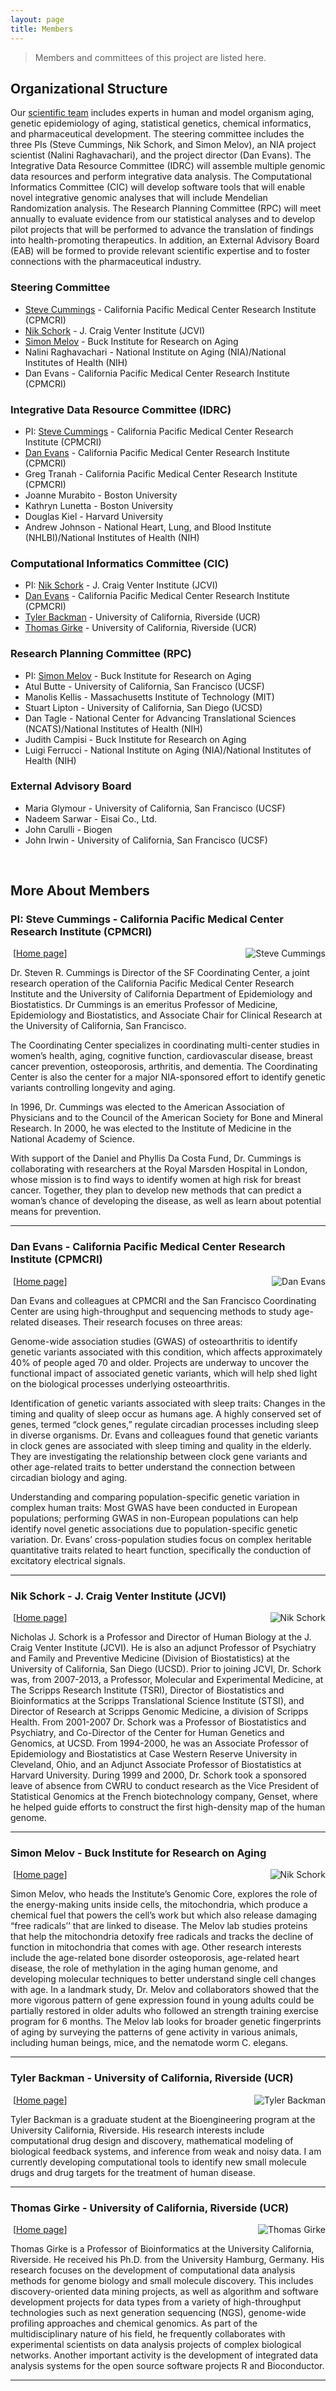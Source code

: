 ```yaml
---
layout: page
title: Members
---
```


> Members and committees of this project are listed here.

## Organizational Structure

Our [scientific team](http://www.longevitygenomics.org/members) includes experts in human and model organism aging, genetic epidemiology of aging, statistical genetics, chemical informatics, and pharmaceutical development. The steering committee includes the three PIs (Steve Cummings, Nik Schork, and Simon Melov), an NIA project scientist (Nalini Raghavachari), and the project director (Dan Evans). The Integrative Data Resource Committee (IDRC) will assemble multiple genomic data resources and perform integrative data analysis. The Computational Informatics Committee (CIC) will develop software tools that will enable novel integrative genomic analyses that will include Mendelian Randomization analysis. The Research Planning Committee (RPC) will meet annually to evaluate evidence from our statistical analyses and to develop pilot projects that will be performed to advance the translation of findings into health-promoting therapeutics. In addition, an External Advisory Board (EAB) will be formed to provide relevant scientific expertise and to foster connections with the pharmaceutical industry.

### Steering Committee
* [Steve Cummings]({{site.baseurl}}/members#stevecummings) - California Pacific Medical Center Research Institute (CPMCRI)
* [Nik Schork]({{site.baseurl}}/members#nikschork) - J. Craig Venter Institute (JCVI)
* [Simon Melov]({{site.baseurl}}/members#simonmelov) - Buck Institute for Research on Aging
* Nalini Raghavachari - National Institute on Aging (NIA)/National Institutes of Health (NIH)
* Dan Evans - California Pacific Medical Center Research Institute (CPMCRI)

### Integrative Data Resource Committee (IDRC)
* PI: [Steve Cummings]({{site.baseurl}}/members#stevecummings) - California Pacific Medical Center Research Institute (CPMCRI)
* [Dan Evans]({{site.baseurl}}/members#danevans) - California Pacific Medical Center Research Institute (CPMCRI)
* Greg Tranah - California Pacific Medical Center Research Institute (CPMCRI)
* Joanne Murabito - Boston University
* Kathryn Lunetta - Boston University
* Douglas Kiel - Harvard University
* Andrew Johnson - National Heart, Lung, and Blood Institute (NHLBI)/National Institutes of Health (NIH)

### Computational Informatics Committee (CIC)
* PI: [Nik Schork]({{site.baseurl}}/members#nikschork) - J. Craig Venter Institute (JCVI)
* [Dan Evans]({{site.baseurl}}/members#danevans) - California Pacific Medical Center Research Institute (CPMCRI)
* [Tyler Backman]({{site.baseurl}}/members#tylerbackman) - University of California, Riverside (UCR)
* [Thomas Girke]({{site.baseurl}}/members#thomasgirke) - University of California, Riverside (UCR)

### Research Planning Committee (RPC)
* PI: [Simon Melov]({{site.baseurl}}/members#simonmelov) - Buck Institute for Research on Aging
* Atul Butte - University of California, San Francisco (UCSF)
* Manolis Kellis - Massachusetts Institute of Technology (MIT)
* Stuart Lipton - University of California, San Diego (UCSD)
* Dan Tagle - National Center for Advancing Translational Sciences (NCATS)/National Institutes of Health (NIH)
* Judith Campisi - Buck Institute for Research on Aging
* Luigi Ferrucci - National Institute on Aging (NIA)/National Institutes of Health (NIH)

### External Advisory Board
* Maria Glymour - University of California, San Francisco (UCSF)
* Nadeem Sarwar - Eisai Co., Ltd.
* John Carulli - Biogen
* John Irwin - University of California, San Francisco (UCSF)

<br>

## More About Members


### <a name="stevecummings"></a> PI: Steve Cummings - California Pacific Medical Center Research Institute (CPMCRI)

<img align="right" title="Steve Cummings" src="/public/images/members/steve_cummings.png"><img/>
[[Home page](http://www.cpmc.org/professionals/research/programs/science/cummings.html)]

Dr. Steven R. Cummings is Director of the SF Coordinating Center, a joint research operation of the California Pacific Medical Center Research Institute and the University of California Department of Epidemiology and Biostatistics. Dr Cummings is an emeritus Professor of Medicine, Epidemiology and Biostatistics, and Associate Chair for Clinical Research at the University of California, San Francisco. 

The Coordinating Center specializes in coordinating multi-center studies in women’s health, aging, cognitive function, cardiovascular disease, breast cancer prevention, osteoporosis, arthritis, and dementia. The Coordinating Center is also the center for a major NIA-sponsored effort to identify genetic variants controlling longevity and aging. 

In 1996, Dr. Cummings was elected to the American Association of Physicians and to the Council of the American Society for Bone and Mineral Research. In 2000, he was elected to the Institute of Medicine in the National Academy of Science. 

With support of the Daniel and Phyllis Da Costa Fund, Dr. Cummings is collaborating with researchers at the Royal Marsden Hospital in London, whose mission is to find ways to identify women at high risk for breast cancer. Together, they plan to develop new methods that can predict a woman’s chance of developing the disease, as well as learn about potential means for prevention. 


--- 

### <a name="danevans"></a> Dan Evans - California Pacific Medical Center Research Institute (CPMCRI)

<img align="right" title="Dan Evans" src="/public/images/members/dan_evans.png"><img/>
[[Home page](http://www.cpmc.org/professionals/research/programs/science/evans.html)]

Dan Evans and colleagues at CPMCRI and the San Francisco Coordinating Center are using high-throughput and sequencing methods to study age-related diseases. Their research focuses on three areas:

Genome-wide association studies (GWAS) of osteoarthritis to identify genetic variants associated with this condition, which affects approximately 40% of people aged 70 and older. Projects are underway to uncover the functional impact of associated genetic variants, which will help shed light on the biological processes underlying osteoarthritis.

Identification of genetic variants associated with sleep traits: Changes in the timing and quality of sleep occur as humans age. A highly conserved set of genes, termed “clock genes,” regulate circadian processes including sleep in diverse organisms. Dr. Evans and colleagues found that genetic variants in clock genes are associated with sleep timing and quality in the elderly. They are investigating the relationship between clock gene variants and other age-related traits to better understand the connection between circadian biology and aging. 

Understanding and comparing population-specific genetic variation in complex human traits: Most GWAS have been conducted in European populations; performing GWAS in non-European populations can help identify novel genetic associations due to population-specific genetic variation. Dr. Evans’ cross-population studies focus on complex heritable quantitative traits related to heart function, specifically the conduction of excitatory electrical signals. 

--- 

### <a name="nikschork"></a> Nik Schork - J. Craig Venter Institute (JCVI)
<img align="right" title="Nik Schork" src="/public/images/members/nik_schork.png"><img/>
[[Home page](http://www.jcvi.org/cms/about/bios/nschork/)]

Nicholas J. Schork is a Professor and Director of Human Biology at the J. Craig
Venter Institute (JCVI). He is also an adjunct Professor of Psychiatry and
Family and Preventive Medicine (Division of Biostatistics) at the University of
California, San Diego (UCSD). Prior to joining JCVI, Dr. Schork was, from
2007-2013, a Professor, Molecular and Experimental Medicine, at The Scripps
Research Institute (TSRI), Director of Biostatistics and Bioinformatics at the
Scripps Translational Science Institute (STSI), and Director of Research at
Scripps Genomic Medicine, a division of Scripps Health. From 2001-2007 Dr.
Schork was a Professor of Biostatistics and Psychiatry, and Co-Director of the
Center for Human Genetics and Genomics, at UCSD. From 1994-2000, he was an
Associate Professor of Epidemiology and Biostatistics at Case Western Reserve
University in Cleveland, Ohio, and an Adjunct Associate Professor of
Biostatistics at Harvard University. During 1999 and 2000, Dr. Schork took a
sponsored leave of absence from CWRU to conduct research as the Vice President
of Statistical Genomics at the French biotechnology company, Genset, where he
helped guide efforts to construct the first high-density map of the human
genome.

--- 

### <a name="simonmelov"></a> Simon Melov - Buck Institute for Research on Aging
<img align="right" title="Nik Schork" src="/public/images/members/simon_melov.png"><img/>
[[Home page](http://www.buckinstitute.org/melovLab)]

Simon Melov, who heads the Institute’s Genomic Core, explores the role of the
energy-making units inside cells, the mitochondria, which produce a chemical
fuel that powers the cell’s work but which also release damaging “free
radicals’’ that are linked to disease. The Melov lab studies proteins that help
the mitochondria detoxify free radicals and tracks the decline of function in
mitochondria that comes with age. Other research interests include the
age-related bone disorder osteoporosis, age-related heart disease, the role of
methylation in the aging human genome, and developing molecular techniques to
better understand single cell changes with age. In a landmark study, Dr. Melov
and collaborators showed that the more vigorous pattern of gene expression
found in young adults could be partially restored in older adults who followed
an strength training exercise program for 6 months. The Melov lab looks for
broader genetic fingerprints of aging by surveying the patterns of gene
activity in various animals, including human beings, mice, and the nematode
worm C. elegans.

--- 

### <a name="tylerbackman"></a> Tyler Backman - University of California, Riverside (UCR)
<img align="right" title="Tyler Backman" src="/public/images/members/tyler_backman.png"><img/>
[[Home page](http://girke.bioinformatics.ucr.edu/members/tyler-backman/)]

Tyler Backman is a graduate student at the Bioengineering program at the
University California, Riverside.
His research interests include computational drug design and discovery,
mathematical modeling of biological feedback systems, and inference from weak
and noisy data. I am currently developing computational tools to identify new
small molecule drugs and drug targets for the treatment of human disease.

--- 

### <a name="thomasgirke"></a> Thomas Girke - University of California, Riverside (UCR)
<img align="right" title="Thomas Girke" src="/public/images/members/thomas_girke.png"><img/>
[[Home page](http://girke.bioinformatics.ucr.edu/manuals)]

Thomas Girke is a Professor of Bioinformatics at the University California,
Riverside. He received his Ph.D. from the University Hamburg, Germany. His
research focuses on the development of computational data analysis methods for
genome biology and small molecule discovery. 
This includes discovery-oriented data mining projects, as well as algorithm and software development projects
for data types from a variety of high-throughput technologies such as next
generation sequencing (NGS), genome-wide profiling approaches and chemical
genomics. As part of the multidisciplinary nature of his field, he frequently
collaborates with experimental scientists on data analysis projects of complex
biological networks. Another important activity is the development of
integrated data analysis systems for the open source software projects R and
Bioconductor.

--- 

